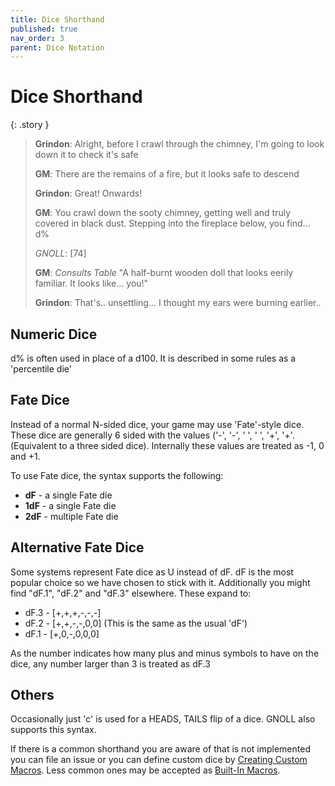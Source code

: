 ```yaml
---
title: Dice Shorthand
published: true
nav_order: 3
parent: Dice Notation
---
```


# Dice Shorthand


{: .story }
>**Grindon**: Alright, before I crawl through the chimney, I'm going to look down it to check it's safe
>
>**GM**: There are the remains of a fire, but it looks safe to descend
>
>**Grindon**: Great! Onwards!
>
>**GM**: You crawl down the sooty chimney, getting well and truly covered in black dust. Stepping into the fireplace below, you find... d%
>
>*GNOLL*: [74]
>
>**GM**: *Consults Table* "A half-burnt wooden doll that looks eerily familiar. It looks like... you!"
>
>**Grindon**: That's.. unsettling... I thought my ears were burning earlier..

## Numeric Dice
d% is often used in place of a d100. It is described in some rules as a 'percentile die'

## Fate Dice

Instead of a normal N-sided dice, your game may use 'Fate'-style dice. These dice are generally 6 sided with the values ('-', '-', ' ', ' ', '+', '+'. (Equivalent to a three sided dice).
Internally these values are treated as -1, 0 and +1.

To use Fate dice, the syntax supports the following:
- **dF** - a single Fate die
- **1dF** - a single Fate die
- **2dF** - multiple Fate die

## Alternative Fate Dice

Some systems represent Fate dice as U instead of dF. dF is the most popular choice so we have chosen to stick with it.
Additionally you might find "dF.1", "dF.2" and "dF.3" elsewhere. These expand to:

- dF.3 - [+,+,+,-,-,-]
- dF.2 - [+,+,-,-,0,0] (This is the same as the usual 'dF')
- dF.1 - [+,0,-,0,0,0]

As the number indicates how many plus and minus symbols to have on the dice, any number larger than 3 is treated as dF.3

## Others

Occasionally just 'c' is used for a HEADS, TAILS flip of a dice. GNOLL also supports this syntax.

If there is a common shorthand you are aware of that is not implemented you can file an issue or you can define custom dice by [Creating Custom Macros](./custom_macros.html). Less common ones may be accepted as [Built-In Macros](./builtin_macros.html).
